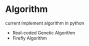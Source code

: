 # Algorithm

current implement algorithm in python

- Real-coded Genetic Algorithm
- Firefly Algorithm
